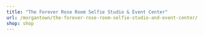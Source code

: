 ```yaml
---
title: "The Forever Rose Room Selfie Studio & Event Center"
url: /morgantown/the-forever-rose-room-selfie-studio-and-event-center/
shop: shop
---
```

